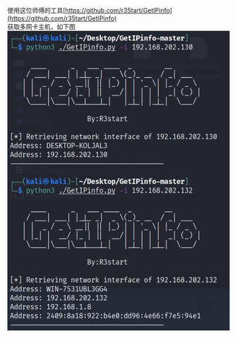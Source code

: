 使用这位师傅的工具[https://github.com/r35tart/GetIPinfo](https://github.com/r35tart/GetIPinfo)  
获取多网卡主机，如下图  
![image](./0.png)
